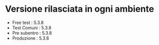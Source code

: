 # Versione rilasciata in ogni ambiente

- Free test : 5.3.8
- Test Comuni : 5.3.8
- Pre subentro : 5.3.8
- Produzione : 5.3.8

